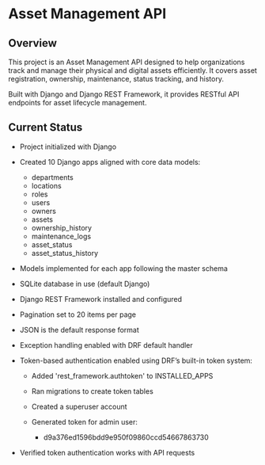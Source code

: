 # Asset Management API

## Overview

This project is an Asset Management API designed to help organizations track and manage their physical and digital assets efficiently. It covers asset registration, ownership, maintenance, status tracking, and history.

Built with Django and Django REST Framework, it provides RESTful API endpoints for asset lifecycle management.

## Current Status
- Project initialized with Django

- Created 10 Django apps aligned with core data models:

    - departments
    - locations
    - roles
    - users
    - owners
    - assets
    - ownership_history
    - maintenance_logs
    - asset_status
    - asset_status_history

- Models implemented for each app following the master schema

- SQLite database in use (default Django)

- Django REST Framework installed and configured

- Pagination set to 20 items per page

- JSON is the default response format

- Exception handling enabled with DRF default handler

- Token-based authentication enabled using DRF’s built-in token system:

    - Added 'rest_framework.authtoken' to INSTALLED_APPS

    - Ran migrations to create token tables

    - Created a superuser account

    - Generated token for admin user:
        - d9a376ed1596bdd9e950f09860ccd54667863730

- Verified token authentication works with API requests
